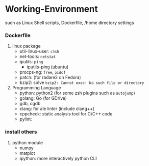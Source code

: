 # Working-Environment
such as Linux Shell scripts,
     Dockerfile,
     /home directory settings

### Dockerfile
1. linux package
    - util-linux-user: `chsh`
    - net-tools: `netstat`
    - iputils: `ping`
        - iputils-ping (ubuntu)
    - procps-ng: `free`, `pidof`
    - patch: (for radare2 on Fedora)
    - bzip2: solve `bzip2: Cannot exec: No such file or directory`
2. Programming Language
    - python: python2 (for some zsh plugins such as `autojump`)
    - golang: Go (for GDrive)
    - gdb, cgdb
    - clang: for ale linter (include clang++)
    - cppcheck: static analysis tool for C/C++ code
    - pylint: 

### install others
1. python module
    - numpy
    - matplot
    - ipython: more interactively python CLI
